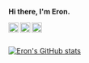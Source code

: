 **Hi there, I'm Eron.**

<a href="https://www.jialinying.com">
  <img align="left" alt="personal web" width="20px" src="https://github.com/Grimnirobser/icons/IMG_8218.png" />
<a href="https://github.com/Grimnirobser">
  <img align="left" alt="github" width="20px" src="https://github.com/Grimnirobser/icons/github.svg" />
</a>
<a href="https://www.linkedin.com/in/jialin-ying-aa551b18a/">
  <img align="left" alt="linkedin" width="20px" src="https://github.com/Grimnirobser/icons/linkedin.svg" />

</a>

<br />
<br />

[![Eron's GitHub stats](https://github-readme-stats.vercel.app/api?username=Grimnirobser&show_icons=true&theme=tokyonight)](https://github.com/anuraghazra/github-readme-stats)
